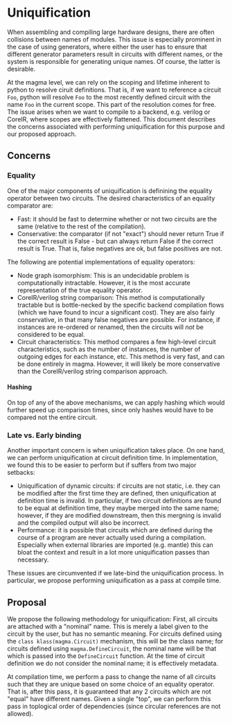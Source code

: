 # Uniquification
When assembling and compiling large hardware designs, there are often collisions between names of modules. This issue is especially prominent in the case of using generators, where either the user has to ensure that different generator parameters result in circuits with different names, or the system is responsible for generating unique names. Of course, the latter is desirable.

At the magma level, we can rely on the scoping and lifetime inherent to python to resolve ciruit definitions. That is, if we want to reference a circuit `Foo`, python will resolve `Foo` to the most recently defined circuit with the name `Foo` in the current scope. This part of the resolution comes for free. The issue arises when we want to compile to a backend, e.g. verilog or CoreIR, where scopes are effectively flattened. This document describes the concerns associated with performing uniquification for this purpose and our proposed approach.

## Concerns

### Equality
One of the major components of uniquification is definining the equality operator between two circuits. The desired characteristics of an equality comparator are:
- Fast: it should be fast to determine whether or not two circuits are the same (relative to the rest of the compilation).
- Conservative: the comparator (if not "exact") should never return True if the correct result is False - but can always return False if the correct result is True. That is, false negatives are ok, but false positives are not.

The following are potential implementations of equality operators:
- Node graph isomorphism: This is an undecidable problem is computationally intractable. However, it is the most accurate representation of the true equality operator.
- CoreIR/verilog string comparison: This method is computationally tractable but is bottle-necked by the specific backend compilation flows (which we have found to incur a significant cost). They are also fairly conservative, in that many false negatives are possible. For instance, if instances are re-ordered or renamed, then the circuits will *not* be considered to be equal.
- Circuit characteristics: This method compares a few high-level circuit characteristics, such as the number of instances, the number of outgoing edges for each instance, etc. This method is very fast, and can be done entirely in magma. However, it will likely be more conservative than the CoreIR/verilog string comparison approach.

#### Hashing
On top of any of the above mechanisms, we can apply hashing which would further speed up comparison times, since only hashes would have to be compared not the entire circuit.

### Late vs. Early binding
Another important concern is when uniquification takes place. On one hand, we can perform uniquification at circuit definition time. In implementation, we found this to be easier to perform but if suffers from two major setbacks:
- Uniquification of dynamic circuits: if circuits are not static, i.e. they can be modified after the first time they are defined, then uniquification at definition time is invalid. In particular, if two circuit definitions are found to be equal at definition time, they maybe merged into the same name; however, if they are modified downstream, then this mergning is invalid and the compiled output will also be incorrect.
- Performance: it is possible that circuits which are defined during the course of a program are never actually used during a compilation. Especially when external libraries are imported (e.g. mantle) this can bloat the context and result in a lot more uniquification passes than necessary.

These issues are circumvented if we late-bind the uniquification process. In particular, we propose performing uniquification as a pass at compile time.

## Proposal
We propose the following methodology for uniquification: First, all circuits are attached with a "nominal" name. This is merely a label given to the circuit by the user, but has no semantic meaning. For circuits defined using the `class klass(magma.Circuit)` mechanism, this will be the class name; for circuits defined using `magma.DefineCircuit`, the nominal name will be that which is passed into the `DefineCircuit` function. At the time of circuit definition we do not consider the nominal name; it is effectively metadata.

At compilation time, we perform a pass to change the name of all circuits such that they are unique based on some choice of an equality operator. That is, after this pass, it is guaranteed that any 2 circuits which are not "equal" have different names. Given a single "top", we can perform this pass in toplogical order of dependencies (since circular references are not allowed).
